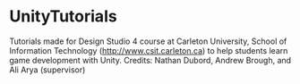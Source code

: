 # UnityTutorials
Tutorials made for Design Studio 4 course at Carleton University, School of Information Technology (http://www.csit.carleton.ca) to help students learn game development with Unity. Credits: Nathan Dubord, Andrew Brough, and Ali Arya (supervisor)

